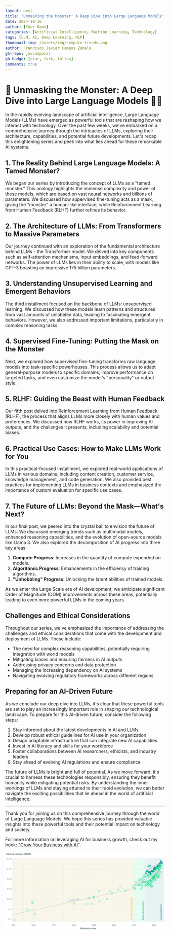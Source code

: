 ```yaml
---
layout: post
title: "Unmasking the Monster: A Deep Dive into Large Language Models"
date: 2024-10-16
author: [Your Name]
categories: [Artificial Intelligence, Machine Learning, Technology]
tags: [LLM, AI, Deep Learning, NLP]
thumbnail-img: /assets/img/compute-trends.png
author: Francisco Javier Campos Zabala
gh-repo: javcamposz/
gh-badge: [star, fork, follow]
comments: true
---
```


# 🚨  Unmasking the Monster: A Deep Dive into Large Language Models 💼🤖

In the rapidly evolving landscape of artificial intelligence, Large Language Models (LLMs) have emerged as powerful tools that are reshaping how we interact with technology. Over the past few weeks, we've embarked on a comprehensive journey through the intricacies of LLMs, exploring their architecture, capabilities, and potential future developments. Let's recap this enlightening series and peek into what lies ahead for these remarkable AI systems.

## 1. The Reality Behind Large Language Models: A Tamed Monster?

We began our series by introducing the concept of LLMs as a "tamed monster." This analogy highlights the immense complexity and power of these models, which are based on vast neural networks and billions of parameters. We discussed how supervised fine-tuning acts as a mask, giving the "monster" a human-like interface, while Reinforcement Learning from Human Feedback (RLHF) further refines its behavior.

## 2. The Architecture of LLMs: From Transformers to Massive Parameters

Our journey continued with an exploration of the fundamental architecture behind LLMs - the Transformer model. We delved into key components such as self-attention mechanisms, input embeddings, and feed-forward networks. The power of LLMs lies in their ability to scale, with models like GPT-3 boasting an impressive 175 billion parameters.

## 3. Understanding Unsupervised Learning and Emergent Behaviors

The third installment focused on the backbone of LLMs: unsupervised learning. We discussed how these models learn patterns and structures from vast amounts of unlabeled data, leading to fascinating emergent behaviors. However, we also addressed important limitations, particularly in complex reasoning tasks.

## 4. Supervised Fine-Tuning: Putting the Mask on the Monster

Next, we explored how supervised fine-tuning transforms raw language models into task-specific powerhouses. This process allows us to adapt general-purpose models to specific domains, improve performance on targeted tasks, and even customize the model's "personality" or output style.

## 5. RLHF: Guiding the Beast with Human Feedback

Our fifth post delved into Reinforcement Learning from Human Feedback (RLHF), the process that aligns LLMs more closely with human values and preferences. We discussed how RLHF works, its power in improving AI outputs, and the challenges it presents, including scalability and potential biases.

## 6. Practical Use Cases: How to Make LLMs Work for You

In this practical-focused installment, we explored real-world applications of LLMs in various domains, including content creation, customer service, knowledge management, and code generation. We also provided best practices for implementing LLMs in business contexts and emphasized the importance of custom evaluation for specific use cases.

## 7. The Future of LLMs: Beyond the Mask—What's Next?

In our final post, we peered into the crystal ball to envision the future of LLMs. We discussed emerging trends such as multimodal models, enhanced reasoning capabilities, and the evolution of open-source models like Llama 3. We also explored the decomposition of AI progress into three key areas:

1. **Compute Progress**: Increases in the quantity of compute expended on models.
2. **Algorithmic Progress**: Enhancements in the efficiency of training algorithms.
3. **"Unhobbling" Progress**: Unlocking the latent abilities of trained models.

As we enter the Large Scale era of AI development, we anticipate significant Order of Magnitude (OOM) improvements across these areas, potentially leading to even more powerful LLMs in the coming years.

## Challenges and Ethical Considerations

Throughout our series, we've emphasized the importance of addressing the challenges and ethical considerations that come with the development and deployment of LLMs. These include:

- The need for complex reasoning capabilities, potentially requiring integration with world models
- Mitigating biases and ensuring fairness in AI outputs
- Addressing privacy concerns and data protection
- Managing the increasing dependency on AI systems
- Navigating evolving regulatory frameworks across different regions

## Preparing for an AI-Driven Future

As we conclude our deep dive into LLMs, it's clear that these powerful tools are set to play an increasingly important role in shaping our technological landscape. To prepare for this AI-driven future, consider the following steps:

1. Stay informed about the latest developments in AI and LLMs
2. Develop robust ethical guidelines for AI use in your organization
3. Design adaptable infrastructure that can integrate new AI capabilities
4. Invest in AI literacy and skills for your workforce
5. Foster collaborations between AI researchers, ethicists, and industry leaders
6. Stay ahead of evolving AI regulations and ensure compliance

The future of LLMs is bright and full of potential. As we move forward, it's crucial to harness these technologies responsibly, ensuring they benefit humanity while mitigating potential risks. By understanding the inner workings of LLMs and staying attuned to their rapid evolution, we can better navigate the exciting possibilities that lie ahead in the world of artificial intelligence.

---

Thank you for joining us on this comprehensive journey through the world of Large Language Models. We hope this series has provided valuable insights into these powerful tools and their potential impact on technology and society.

For more information on leveraging AI for business growth, check out my book: ["Grow Your Business with AI"](https://bit.ly/4b31PEG).

![Compute Trends](/assets/img/compute-trends.png)
